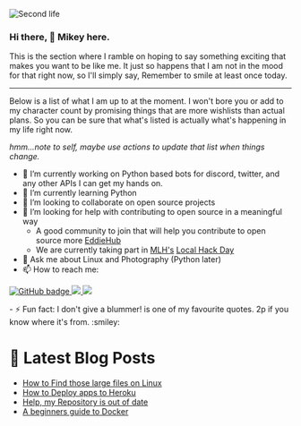 ![Second life](https://user-images.githubusercontent.com/13338176/93229721-cca43c00-f76e-11ea-9854-e69f3be01b64.png)

### Hi there, 👋 Mikey here.
<p>
This is the section where I ramble on hoping to say something exciting that makes you want to be like me. It just so happens that I am not in the mood for that right now, so I'll simply say, Remember to smile at least once today.
</p>
<HR>
<p>Below is a list of what I am up to at the moment. I won't bore you or add to my character count by promising things that are more wishlists than actual plans. So you can be sure that what's listed is actually what's happening in my life right now. </p>

*hmm...note to self, maybe use actions to update that list when things change.*

- 🔭 I’m currently working on Python based bots for discord, twitter, and any other APIs I can get my hands on.
- 🌱 I’m currently learning Python
- 👯 I’m looking to collaborate on open source projects
- 🤔 I’m looking for help with contributing to open source in a meaningful way
  - A good community to join that will help you contribute to open source more [EddieHub](https://github.com/EddieJaoudeCommunity)
  - We are currently taking part in [MLH's](https://mlh.io/) [Local Hack Day](https://organize.mlh.io/participants/events/6072-local-hack-day-build)
- 💬 Ask me about Linux and Photography (Python later)
- 📫 How to reach me:
<p align="left">
  <a href="https://github.com/mikeysan?tab=followers">
    <img src="https://img.shields.io/github/followers/mikeysan?label=Followers&logo=GitHub&style=for-the-badge" alt="GitHub badge" />
  </a>
  <a href="http://twitter.com/whoismikey">
    <img src="https://img.shields.io/twitter/follow/whoismikey?label=Twitter&logo=twitter&style=for-the-badge" />
  </a>
  <a href="https://discord.com/invite/jZQs6Wu">
    <img src="https://img.shields.io/discord/699608417039286293?logo=discord&style=for-the-badge" />
  </a>
</p>
<!--
[![@whoismikey](https://camo.githubusercontent.com/84326a5401c753d69bfd9d72c84049880f7b7af7/68747470733a2f2f696d672e736869656c64732e696f2f747769747465722f75726c3f7374796c653d736f6369616c2675726c3d6874747073253341253246253246747769747465722e636f6d25324677686f69736d696b6579)](https://twitter.com/whoismikey) -->
- ⚡ Fun fact: I don't give a blummer! is one of my favourite quotes. 2p if you know where it's from. :smiley:

# 📩 Latest Blog Posts
<!-- BLOG-POST-LIST:START -->
- [How to Find those large files on Linux](https://mikeysan.hashnode.dev/how-to-find-those-large-files-on-linux-ckuxbuh1l00auvms1cl1m2gwo)
- [How to Deploy apps to Heroku](https://mikeysan.hashnode.dev/how-to-deploy-apps-to-heroku-ckiucwkm20e0v44s1a2y4cwtn)
- [Help, my Repository is out of date](https://mikeysan.hashnode.dev/help-my-repository-is-out-of-date-ckgv3edy900ggsbs17qnqh6ad)
- [A beginners guide to Docker](https://mikeysan.hashnode.dev/a-beginners-guide-to-docker-ckda6vqq300krnns148dvh4rz)
<!-- BLOG-POST-LIST:END -->

<!--
**mikeysan/mikeysan** is a ✨ _special_ ✨ repository because its `README.md` (this file) appears on your GitHub profile.

Here are some ideas to get you started:

- 🔭 I’m currently working on Python based bots for discord and twitter
- 🌱 I’m currently learning Python
- 👯 I’m looking to collaborate on open source
- 🤔 I’m looking for help with contributing to open source in a meaningful way
- 💬 Ask me about Linux and Photography
- 📫 How to reach me: ...
- ⚡ Fun fact: I don't give a blummer! is one of my favourite quotes. virtual 2p if you know where it's from :smiley:
// Original shields.io link. Doesn't take me to twitter
   //   ![@whoismikey](https://img.shields.io/twitter/url?style=social&url=https%3A%2F%2Ftwitter.com%2Fwhoismikey)
     //  Here's a link command that makes an image a link
// [![Foo](http://www.google.com.au/images/nav_logo7.png)](http://google.com.au/)
-->

